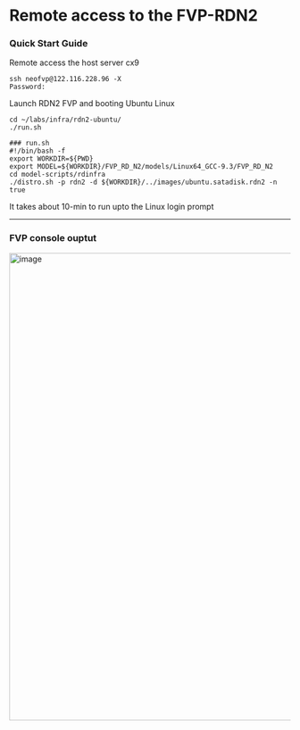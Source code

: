 # Remote access to the FVP-RDN2


### Quick Start Guide

Remote access the host server cx9
```
ssh neofvp@122.116.228.96 -X
Password:
```

Launch RDN2 FVP and booting Ubuntu Linux
```
cd ~/labs/infra/rdn2-ubuntu/
./run.sh
```

```
### run.sh
#!/bin/bash -f
export WORKDIR=${PWD}
export MODEL=${WORKDIR}/FVP_RD_N2/models/Linux64_GCC-9.3/FVP_RD_N2
cd model-scripts/rdinfra
./distro.sh -p rdn2 -d ${WORKDIR}/../images/ubuntu.satadisk.rdn2 -n true
```

It takes about 10-min to run upto the Linux login prompt

---
### FVP console ouptut

<img width="800" height="838" alt="image" src="https://github.com/user-attachments/assets/7f34a7e9-d881-4a87-86cd-2a264aa1c4e8" />

